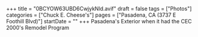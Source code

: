 +++
title = "0BCYOW63UBD6CwjykNld.avif"
draft = false
tags = ["Photos"]
categories = ["Chuck E. Cheese's"]
pages = ["Pasadena, CA (3737 E Foothill Blvd)"]
startDate = ""
+++
Pasadena's Exterior when it had the CEC 2000's Remodel Program
